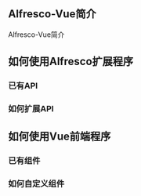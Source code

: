 ## Alfresco-Vue简介

Alfresco-Vue简介

## 如何使用Alfresco扩展程序

### 已有API

### 如何扩展API

## 如何使用Vue前端程序

### 已有组件

### 如何自定义组件
